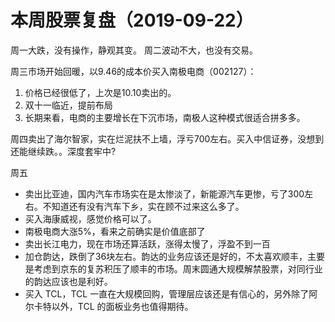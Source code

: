# 本周股票复盘（2019-09-22）

<!--
ID: 0526a075-5ebc-4320-aa08-29b587880c4f
Status: publish
Date: 2019-09-22T22:32:25
Modified: 2020-05-16T10:50:45
wp_id: 312
-->

周一大跌，没有操作，静观其变。
周二波动不大，也没有交易。

周三市场开始回暖，以9.46的成本价买入南极电商（002127）：

1. 价格已经很低了，上次是10.10卖出的。
2. 双十一临近，提前布局
3. 长期来看，电商的主要增长在下沉市场，南极人这种模式很适合拼多多。

周四卖出了海尔智家，实在烂泥扶不上墙，浮亏700左右。买入中信证券，没想到还能继续跌。。深度套牢中?

周五

- 卖出比亚迪，国内汽车市场实在是太惨淡了，新能源汽车更惨，亏了300左右。不知道还有没有汽车下乡，实在顾不过来这么多了。
- 买入海康威视，感觉价格可以了。
- 南极电商大涨5%，看来之前确实是价值底部了
- 卖出长江电力，现在市场还算活跃，涨得太慢了，浮盈不到一百
- 加仓韵达，跌倒了36块左右。韵达的业务应该还是好的，不太喜欢顺丰，主要是考虑到京东的复苏积压了顺丰的市场。周末圆通大规模解禁股票，对同行业的韵达应该也是利好。
- 买入 TCL，TCL 一直在大规模回购，管理层应该还是有信心的，另外除了阿尔卡特以外，TCL 的面板业务也值得期待。